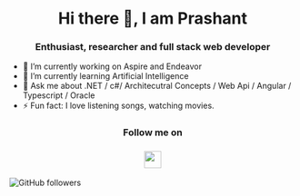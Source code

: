 <h1 align="center"> Hi there 👋, I am Prashant</h1>


<h3 align="center">Enthusiast, researcher and full stack web developer</h3>



- 🔭 I’m currently working on Aspire and Endeavor
- 🌱 I’m currently learning Artificial Intelligence
- 💬 Ask me about .NET / c#/ Architecutral Concepts / Web Api / Angular / Typescript / Oracle
- ⚡ Fun fact: I love listening songs, watching movies.

<h3 align="center">Follow me on </h3> <h3 align="center"><a href="https://www.linkedin.com/in/code-with-prashant-srivastava/"><img src="https://user-images.githubusercontent.com/100225397/225665282-76b0c513-bc7c-4da1-a22a-7e4d56f008ff.svg" height="30px" width="30px" /></a></h3>
 
![GitHub followers](https://img.shields.io/github/followers/srivastava-prashant?style=social)
